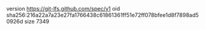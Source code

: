 version https://git-lfs.github.com/spec/v1
oid sha256:216a22a7a23e27fa1766438c61861361ff51e72ff078bfee1d8f7898ad50926d
size 7349
